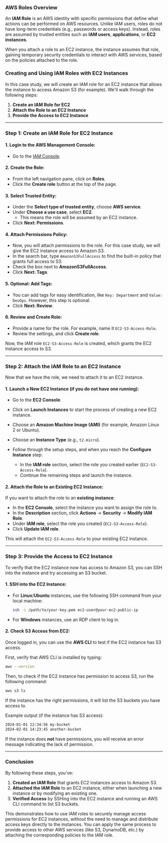 ### **AWS Roles Overview**

An **IAM Role** is an AWS identity with specific permissions that define what actions can be performed on AWS resources. Unlike IAM users, roles do not have long-term credentials (e.g., passwords or access keys). Instead, roles are assumed by trusted entities such as **IAM users**, **applications**, or **EC2 instances**.

When you attach a role to an EC2 instance, the instance assumes that role, gaining temporary security credentials to interact with AWS services, based on the policies attached to the role.

### **Creating and Using IAM Roles with EC2 Instances**

In this case study, we will create an IAM role for an EC2 instance that allows the instance to access Amazon S3 (for example). We'll walk through the following steps:

1. **Create an IAM Role for EC2**
2. **Attach the Role to an EC2 Instance**
3. **Provide the Access to EC2 Instance**

---

### **Step 1: Create an IAM Role for EC2 Instance**

#### 1. **Login to the AWS Management Console**:
   - Go to the [IAM Console](https://console.aws.amazon.com/iam/).

#### 2. **Create the Role**:
   - From the left navigation pane, click on **Roles**.
   - Click the **Create role** button at the top of the page.

#### 3. **Select Trusted Entity**:
   - Under the **Select type of trusted entity**, choose **AWS service**.
   - Under **Choose a use case**, select **EC2**.
     - This means the role will be assumed by an EC2 instance.
   - Click **Next: Permissions**.

#### 4. **Attach Permissions Policy**:
   - Now, you will attach permissions to the role. For this case study, we will give the EC2 instance access to Amazon S3.
   - In the search bar, type `AmazonS3FullAccess` to find the built-in policy that grants full access to S3.
   - Check the box next to **AmazonS3FullAccess**.
   - Click **Next: Tags**.

#### 5. **Optional: Add Tags**:
   - You can add tags for easy identification, like `Key: Department` and `Value: DevOps`. However, this step is optional.
   - Click **Next: Review**.

#### 6. **Review and Create Role**:
   - Provide a name for the role. For example, name it `EC2-S3-Access-Role`.
   - Review the settings, and click **Create role**.

   Now, the IAM role `EC2-S3-Access-Role` is created, which grants the EC2 instance access to S3.

---

### **Step 2: Attach the IAM Role to an EC2 Instance**

Now that we have the role, we need to attach it to an EC2 instance.

#### 1. **Launch a New EC2 Instance** (if you do not have one running):
   - Go to the **EC2 Console**.
   - Click on **Launch Instances** to start the process of creating a new EC2 instance.
   - Choose an **Amazon Machine Image (AMI)** (for example, Amazon Linux 2 or Ubuntu).
   - Choose an **Instance Type** (e.g., `t2.micro`).
   - Follow through the setup steps, and when you reach the **Configure Instance** step:

     - In the **IAM role** section, select the role you created earlier (`EC2-S3-Access-Role`).
     - Continue the remaining steps and launch the instance.

#### 2. **Attach the Role to an Existing EC2 Instance**:
   If you want to attach the role to an **existing instance**:

   - In the **EC2 Console**, select the instance you want to assign the role to.
   - In the **Description** section, click **Actions** → **Security** → **Modify IAM Role**.
   - Under **IAM role**, select the role you created (`EC2-S3-Access-Role`).
   - Click **Update IAM role**.

   This will attach the `EC2-S3-Access-Role` to your existing EC2 instance.

---

### **Step 3: Provide the Access to EC2 Instance**

To verify that the EC2 instance now has access to Amazon S3, you can SSH into the instance and try accessing an S3 bucket.

#### 1. **SSH into the EC2 Instance**:

- For **Linux**/**Ubuntu** instances, use the following SSH command from your local machine:
   ```bash
   ssh -i /path/to/your-key.pem ec2-user@your-ec2-public-ip
   ```

- For **Windows** instances, use an RDP client to log in.

#### 2. **Check S3 Access from EC2**:

   Once logged in, you can use the **AWS CLI** to test if the EC2 instance has S3 access.

   First, verify that AWS CLI is installed by typing:
   ```bash
   aws --version
   ```

   Then, to check if the EC2 instance has permission to access S3, run the following command:
   ```bash
   aws s3 ls
   ```

   If the instance has the right permissions, it will list the S3 buckets you have access to.

   Example output (if the instance has S3 access):
   ```bash
   2024-01-01 12:34:56 my-bucket
   2024-02-01 14:23:45 another-bucket
   ```

   If the instance does **not** have permissions, you will receive an error message indicating the lack of permission.

---

### **Conclusion**

By following these steps, you’ve:

1. **Created an IAM Role** that grants EC2 instances access to Amazon S3.
2. **Attached the IAM Role** to an EC2 instance, either when launching a new instance or by modifying an existing one.
3. **Verified Access** by SSHing into the EC2 instance and running an AWS CLI command to list S3 buckets.

This demonstrates how to use IAM roles to securely manage access permissions for EC2 instances, without the need to manage and distribute access keys directly to the instances. You can apply the same process to provide access to other AWS services (like S3, DynamoDB, etc.) by attaching the corresponding policies to the IAM role.
